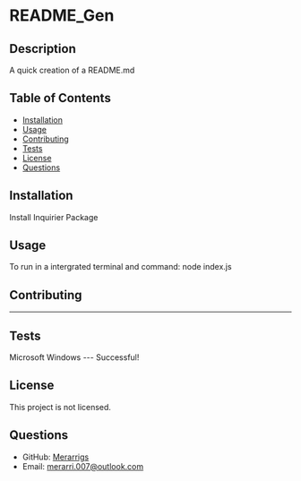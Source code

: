
# README_Gen

## Description
A quick creation of a README.md 

## Table of Contents
- [Installation](#installation)
- [Usage](#usage)
- [Contributing](#contributing)
- [Tests](#tests)
- [License](#license)
- [Questions](#questions)

## Installation
Install Inquirier Package

## Usage
To run in a intergrated terminal and command: node index.js

## Contributing
---

## Tests
Microsoft Windows --- Successful!

## License
This project is not licensed.

## Questions
- GitHub: [Merarrigs](https://github.com/Merarrigs)
- Email: merarri.007@outlook.com
  